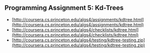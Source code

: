 ## Programming Assignment 5: Kd-Trees

* [http://coursera.cs.princeton.edu/algs4/assignments/kdtree.html](http://coursera.cs.princeton.edu/algs4/assignments/kdtree.html)
* [http://coursera.cs.princeton.edu/algs4/checklists/kdtree.html](http://coursera.cs.princeton.edu/algs4/checklists/kdtree.html)
* [http://coursera.cs.princeton.edu/algs4/testing/kdtree-testing.zip](http://coursera.cs.princeton.edu/algs4/testing/kdtree-testing.zip)